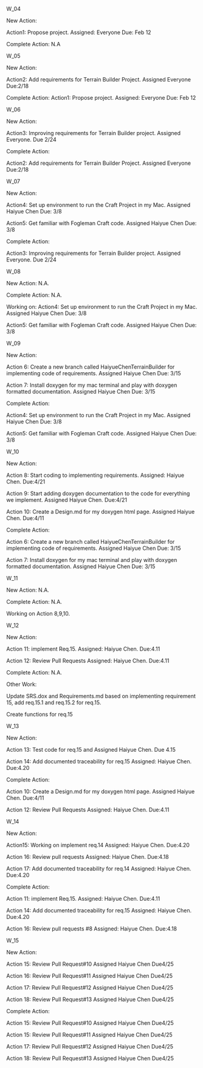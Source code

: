 W_04

New Action:

Action1: Propose project. Assigned: Everyone Due: Feb 12

Complete Action: N.A


W_05

New Action:

Action2: Add requirements for Terrain Builder Project. Assigned Everyone Due:2/18

Complete Action: Action1: Propose project. Assigned: Everyone Due: Feb 12


W_06

New Action:

Action3: Improving requirements for Terrain Builder project. Assigned Everyone. Due 2/24

Complete Action:

Action2: Add requirements for Terrain Builder Project. Assigned Everyone Due:2/18


W_07

New Action:

Action4: Set up environment to run the Craft Project in my Mac. Assigned Haiyue Chen Due: 3/8

Action5: Get familiar with Fogleman Craft code. Assigned Haiyue Chen Due: 3/8

Complete Action:

Action3: Improving requirements for Terrain Builder project. Assigned Everyone. Due 2/24

W_08

New Action:
 N.A.
 
Complete Action:
N.A.

Working on:
Action4: Set up environment to run the Craft Project in my Mac. Assigned Haiyue Chen Due: 3/8

Action5: Get familiar with Fogleman Craft code. Assigned Haiyue Chen Due: 3/8


W_09

New Action:

Action 6: Create a new branch called HaiyueChenTerrainBuilder for implementing code of requirements. Assigned Haiyue Chen Due: 3/15

Action 7: Install doxygen for my mac terminal and play with doxygen formatted documentation. Assigned Haiyue Chen Due: 3/15

Complete Action:

Action4: Set up environment to run the Craft Project in my Mac. Assigned Haiyue Chen Due: 3/8

Action5: Get familiar with Fogleman Craft code. Assigned Haiyue Chen Due: 3/8


W_10

New Action:

Action 8: Start coding to implementing requirements. Assigned: Haiyue Chen. Due:4/21

Action 9: Start adding doxygen documentation to the code for everything we implement. Assigned Haiyue Chen. Due:4/21

Action 10: Create a Design.md for my doxygen html page. Assigned Haiyue Chen. Due:4/11

Complete Action:

Action 6: Create a new branch called HaiyueChenTerrainBuilder for implementing code of requirements. Assigned Haiyue Chen Due: 3/15

Action 7: Install doxygen for my mac terminal and play with doxygen formatted documentation. Assigned Haiyue Chen Due: 3/15


W_11

New Action:
N.A.

Complete Action:
N.A.

Working on Action 8,9,10.


W_12

New Action:

Action 11: implement Req.15. Assigned: Haiyue Chen. Due:4.11

Action 12: Review Pull Requests Assigned: Haiyue Chen. Due:4.11

Complete Action:
N.A.

Other Work:

Update SRS.dox and Requirements.md based on implementing requirement 15, add req.15.1 and req.15.2 for req.15.

Create functions for req.15


W_13

New Action:

Action 13: Test code for req.15 and Assigned Haiyue Chen. Due 4.15

Action 14: Add documented traceability for req.15 Assigned: Haiyue Chen. Due:4.20

Complete Action:

Action 10: Create a Design.md for my doxygen html page. Assigned Haiyue Chen. Due:4/11

Action 12: Review Pull Requests Assigned: Haiyue Chen. Due:4.11


W_14

New Action:

Action15: Working on implement req.14 Assigned: Haiyue Chen. Due:4.20

Action 16: Review pull requests Assigned: Haiyue Chen. Due:4.18

Action 17: Add documented traceability for req.14 Assigned: Haiyue Chen. Due:4.20

Complete Action:

Action 11: implement Req.15. Assigned: Haiyue Chen. Due:4.11

Action 14: Add documented traceability for req.15 Assigned: Haiyue Chen. Due:4.20

Action 16: Review pull requests #8 Assigned: Haiyue Chen. Due:4.18


W_15

New Action:

Action 15: Review Pull Request#10 Assigned Haiyue Chen Due4/25

Action 16: Review Pull Request#11 Assigned Haiyue Chen Due4/25

Action 17: Review Pull Request#12 Assigned Haiyue Chen Due4/25

Action 18: Review Pull Request#13 Assigned Haiyue Chen Due4/25

Complete Action:

Action 15: Review Pull Request#10 Assigned Haiyue Chen Due4/25

Action 15: Review Pull Request#11 Assigned Haiyue Chen Due4/25

Action 17: Review Pull Request#12 Assigned Haiyue Chen Due4/25

Action 18: Review Pull Request#13 Assigned Haiyue Chen Due4/25
 
 
